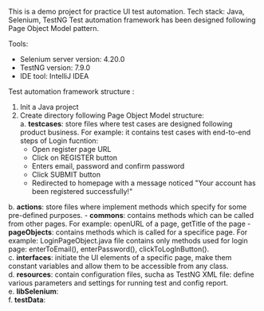 This is a demo project for practice UI test automation.
Tech stack: Java, Selenium, TestNG
Test automation framework has been designed following Page Object Model pattern.

Tools:
- Selenium server version: 4.20.0
- TestNG version: 7.9.0
- IDE tool: IntelliJ IDEA

Test automation framework structure :
1. Init a Java project
2. Create directory following Page Object Model structure:</br>
  a. **testcases**: store files where test cases are designed following product business. For example: it contains test cases with end-to-end steps of Login fucntion:
    - Open register page URL
    - Click on REGISTER button
    - Enters email, password and confirm password
    - Click SUBMIT button
    - Redirected to homepage with a message noticed "Your account has been registered successfully!" </br>
    
  b. **actions**: store files where implement methods which specify for some pre-defined purposes.
    - **commons**: contains methods which can be called from other pages. For example: openURL of a page, getTitle of the page
    - **pageObjects**: contains methods which is called for a specifice page. For example: LoginPageObject.java file contains only methods used for login page: enterToEmail(),                enterPassword(), clickToLogInButton().
    </br>
  c. **interfaces**: initiate the UI elements of a specific page, make them constant variables and allow them to be accessible from any class.
  </br>
  d. **resources**: contain configuration files, sucha as TestNG XML file: define various parameters and settings for running test and config report.
  </br>
  e. **libSelenium**:
  </br>
  f. **testData**:
  </br>
